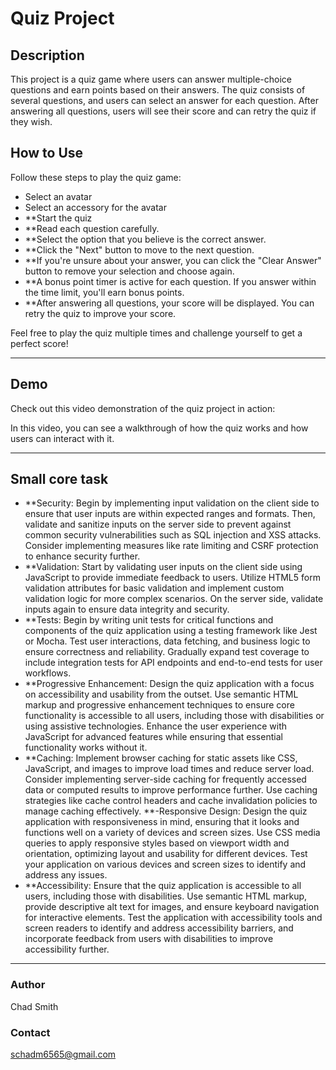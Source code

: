 # Quiz Project

## Description

This project is a quiz game where users can answer multiple-choice questions and earn points based on their answers. The quiz consists of several questions, and users can select an answer for each question. After answering all questions, users will see their score and can retry the quiz if they wish.


## How to Use

Follow these steps to play the quiz game:
- Select an avatar
- Select an accessory for the avatar
- **Start the quiz
- **Read each question carefully.
- **Select the option that you believe is the correct answer.
- **Click the "Next" button to move to the next question.
- **If you're unsure about your answer, you can click the "Clear Answer" button to remove your selection and choose again.
- **A bonus point timer is active for each question. If you answer within the time limit, you'll earn bonus points.
- **After answering all questions, your score will be displayed. You can retry the quiz to improve your score.


Feel free to play the quiz multiple times and challenge yourself to get a perfect score!

---
## Demo

Check out this video demonstration of the quiz project in action:

In this video, you can see a walkthrough of how the quiz works and how users can interact with it.

---
## Small core task

- **Security: Begin by implementing input validation on the client side to ensure that user inputs are within expected ranges and formats. Then, validate and sanitize inputs on the server side to prevent against common security vulnerabilities such as SQL injection and XSS attacks. Consider implementing measures like rate limiting and CSRF protection to enhance security further.
- **Validation: Start by validating user inputs on the client side using JavaScript to provide immediate feedback to users. Utilize HTML5 form validation attributes for basic validation and implement custom validation logic for more complex scenarios. On the server side, validate inputs again to ensure data integrity and security.
- **Tests: Begin by writing unit tests for critical functions and components of the quiz application using a testing framework like Jest or Mocha. Test user interactions, data fetching, and business logic to ensure correctness and reliability. Gradually expand test coverage to include integration tests for API endpoints and end-to-end tests for user workflows.
- **Progressive Enhancement: Design the quiz application with a focus on accessibility and usability from the outset. Use semantic HTML markup and progressive enhancement techniques to ensure core functionality is accessible to all users, including those with disabilities or using assistive technologies. Enhance the user experience with JavaScript for advanced features while ensuring that essential functionality works without it.
- **Caching: Implement browser caching for static assets like CSS, JavaScript, and images to improve load times and reduce server load. Consider implementing server-side caching for frequently accessed data or computed results to improve performance further. Use caching strategies like cache control headers and cache invalidation policies to manage caching effectively.
 **-Responsive Design: Design the quiz application with responsiveness in mind, ensuring that it looks and functions well on a variety of devices and screen sizes. Use CSS media queries to apply responsive styles based on viewport width and orientation, optimizing layout and usability for different devices. Test your application on various devices and screen sizes to identify and address any issues.
- **Accessibility: Ensure that the quiz application is accessible to all users, including those with disabilities. Use semantic HTML markup, provide descriptive alt text for images, and ensure keyboard navigation for interactive elements. Test the application with accessibility tools and screen readers to identify and address accessibility barriers, and incorporate feedback from users with disabilities to improve accessibility further.
---
### Author

Chad Smith

### Contact

schadm6565@gmail.com
